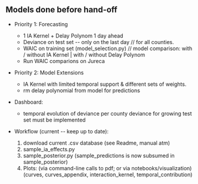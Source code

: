## Models done before hand-off

* Priority 1: Forecasting
    * 1 IA Kernel + Delay Polynom 1 day ahead
    * Deviance on test set -- only on the last day // for all counties.
    * WAIC on training set (model_selection.py) // model comparison: with / without IA Kernel | with / without Delay Polynom
    * Run WAIC comparions on Jureca

* Priority 2: Model Extensions
    * IA Kernel with limited temporal support & different sets of weights.
    * rm delay polynomial from model for predictions

* Dashboard:
    * temporal evolution of deviance per county deviance for growing test set must be implemented


* Workflow (current -- keep up to date):
    1. download current .csv database (see Readme, manual atm)
    1. sample_ia_effects.py
    1. sample_posterior.py (sample_predictions is now subsumed in sample_posterior)
    1. Plots: (via command-line calls to pdf; or via notebooks/visualization)
        (curves, curves_appendix, interaction_kernel, temporal_contribution)
